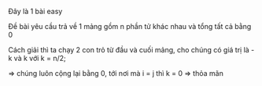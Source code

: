 Đây là 1 bài easy

Đề bài yêu cầu trả về 1 mảng gồm n phần tử khác nhau và tổng tất cả bằng 0

Cách giải thì ta chạy 2 con trỏ từ đầu và cuối mảng, cho chúng có giá trị là -k và k với k = n/2;

=> chúng luôn cộng lại bằng 0, tới nơi mà i = j thì k = 0 => thỏa mãn
